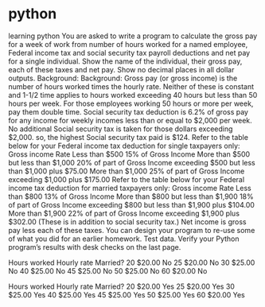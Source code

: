 # python
learning python
You are asked to write a program to calculate the gross pay for a week of work from number of hours worked for a named employee, Federal income tax and social security tax payroll deductions and net pay for a single individual.  Show the name of the individual, their gross pay, each of these taxes and net pay.  Show no decimal places in all dollar outputs.
Background:
Background:
Gross pay (or gross income) is the number of hours worked times the hourly rate.   Neither of these is constant and 1-1/2 time applies to hours worked exceeding 40 hours but less than 50 hours per week.   For those employees working 50 hours or more per week, pay them double time.
Social security tax deduction is 6.2% of gross pay for any income for weekly incomes less than or equal to $2,000 per week.  No additional Social security tax is taken for those dollars exceeding $2,000.  so, the highest Social security tax paid is $124.
Refer to the table below for your Federal income tax deduction for single taxpayers only:
Gross income
Rate
Less than $500
15% of Gross Income
More than $500 but less than $1,000
20% of part of Gross Income exceeding $500 but less than $1,000 plus $75.00
More than $1,000
25% of part of Gross Income exceeding $1,000 plus $175.00
Refer to the table below for your Federal income tax deduction for married taxpayers only:
Gross income
Rate
Less than $800
13% of Gross Income
More than $800 but less than $1,900
18% of part of Gross Income exceeding $800 but less than  $1,900 plus $104.00
More than $1,900
22% of part of Gross Income exceeding $1,900 plus $302.00
 (These is in addition to social security tax.)
Net income is gross pay less each of these taxes.  You can design your program to re-use some of what you did for an earlier homework.
Test data.  Verify your Python program’s results with desk checks on the last page.

Hours worked
Hourly rate
Married?
20
$20.00
No
25
$20.00
No
30
$25.00
No
40
$25.00
No
45
$25.00
No
50
$25.00
No
60
$20.00
No

Hours worked
Hourly rate
Married?
20
$20.00
Yes
25
$20.00
Yes
30
$25.00
Yes
40
$25.00
Yes
45
$25.00
Yes
50
$25.00
Yes
60
$20.00
Yes
